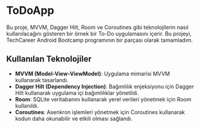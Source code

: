 # ToDoApp

Bu proje,  MVVM, Dagger Hilt, Room ve Coroutines gibi teknolojilerin nasıl kullanılacağını gösteren bir örnek bir To-Do uygulamasını içerir. 
Bu projeyi, TechCareer Android Bootcamp programının bir parçası olarak tamamladım.

## Kullanılan Teknolojiler

- **MVVM (Model-View-ViewModel)**: Uygulama mimarisi MVVM kullanarak tasarlandı.
- **Dagger Hilt (Dependency Injection)**: Bağımlılık enjeksiyonu için Dagger Hilt kullanarak uygulama içi bağımlılıklar yönetildi.
- **Room**: SQLite veritabanını kullanarak yerel verileri yönetmek için Room kullanıldı.
- **Coroutines**: Asenkron işlemleri yönetmek için Coroutines kullanarak kodun daha okunabilir ve etkili olması sağlandı.
